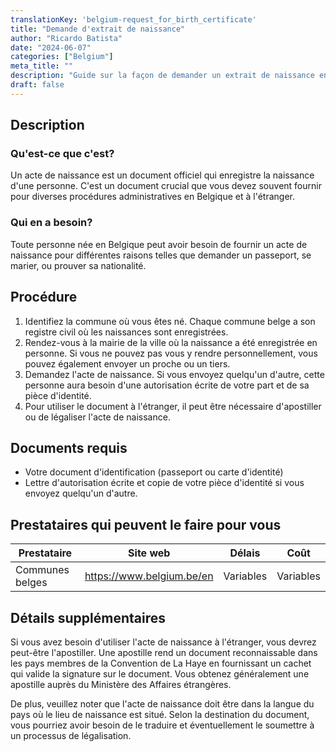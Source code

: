 ```yaml
---
translationKey: 'belgium-request_for_birth_certificate'
title: "Demande d'extrait de naissance"
author: "Ricardo Batista"
date: "2024-06-07"
categories: ["Belgium"]
meta_title: ""
description: "Guide sur la façon de demander un extrait de naissance en Belgique"
draft: false
---
```


## Description
### Qu'est-ce que c'est?
Un acte de naissance est un document officiel qui enregistre la naissance d'une personne. C'est un document crucial que vous devez souvent fournir pour diverses procédures administratives en Belgique et à l'étranger.

### Qui en a besoin?
Toute personne née en Belgique peut avoir besoin de fournir un acte de naissance pour différentes raisons telles que demander un passeport, se marier, ou prouver sa nationalité.

## Procédure
1. Identifiez la commune où vous êtes né. Chaque commune belge a son registre civil où les naissances sont enregistrées.
2. Rendez-vous à la mairie de la ville où la naissance a été enregistrée en personne. Si vous ne pouvez pas vous y rendre personnellement, vous pouvez également envoyer un proche ou un tiers.
3. Demandez l'acte de naissance. Si vous envoyez quelqu'un d'autre, cette personne aura besoin d'une autorisation écrite de votre part et de sa pièce d'identité.
4. Pour utiliser le document à l'étranger, il peut être nécessaire d'apostiller ou de légaliser l'acte de naissance.

## Documents requis
- Votre document d'identification (passeport ou carte d'identité)
- Lettre d'autorisation écrite et copie de votre pièce d'identité si vous envoyez quelqu'un d'autre.

## Prestataires qui peuvent le faire pour vous

| Prestataire              |     Site web                     |    Délais        |       Coût       |
| ------------------------| ---------------------------------| :-------------:  | :-------------: |
| Communes belges           |  https://www.belgium.be/en       |    Variables     |       Variables     |

## Détails supplémentaires
Si vous avez besoin d'utiliser l'acte de naissance à l'étranger, vous devrez peut-être l'apostiller. Une apostille rend un document reconnaissable dans les pays membres de la Convention de La Haye en fournissant un cachet qui valide la signature sur le document. Vous obtenez généralement une apostille auprès du Ministère des Affaires étrangères.

De plus, veuillez noter que l'acte de naissance doit être dans la langue du pays où le lieu de naissance est situé. Selon la destination du document, vous pourriez avoir besoin de le traduire et éventuellement le soumettre à un processus de légalisation.